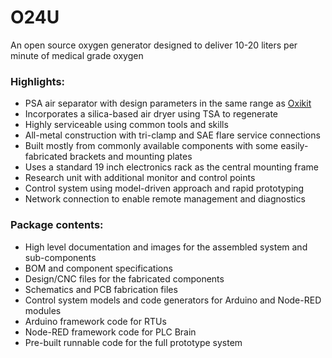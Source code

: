 # O24U

An open source oxygen generator designed to deliver 10-20 liters per minute of medical grade oxygen

### Highlights:
* PSA air separator with design parameters in the same range as [Oxikit](https://oxikit.com/) 
* Incorporates a silica-based air dryer using TSA to regenerate
* Highly serviceable using common tools and skills
* All-metal construction with tri-clamp and SAE flare service connections
* Built mostly from commonly available components with some easily-fabricated brackets and mounting plates
* Uses a standard 19 inch electronics rack as the central mounting frame
* Research unit with additional monitor and control points
* Control system using model-driven approach and rapid prototyping
* Network connection to enable remote management and diagnostics

### Package contents:
* High level documentation and images for the assembled system and sub-components
* BOM and component specifications
* Design/CNC files for the fabricated components
* Schematics and PCB fabrication files
* Control system models and code generators for Arduino and Node-RED modules
* Arduino framework code for RTUs
* Node-RED framework code for PLC Brain
* Pre-built runnable code for the full prototype system

